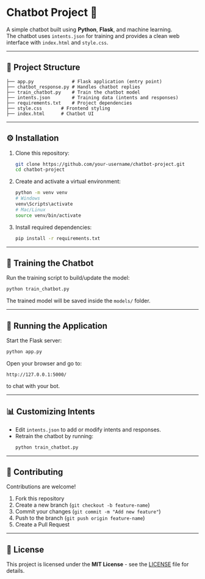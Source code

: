 # Chatbot Project 🤖

A simple chatbot built using **Python**, **Flask**, and machine learning.  
The chatbot uses `intents.json` for training and provides a clean web interface with `index.html` and `style.css`.

---

## 📂 Project Structure

```
├── app.py              # Flask application (entry point)
├── chatbot_response.py # Handles chatbot replies
├── train_chatbot.py    # Train the chatbot model
├── intents.json        # Training data (intents and responses)
├── requirements.txt    # Project dependencies
├── style.css       # Frontend styling
├── index.html      # Chatbot UI

```

---

## ⚙️ Installation

1. Clone this repository:
   ```bash
   git clone https://github.com/your-username/chatbot-project.git
   cd chatbot-project
   ```

2. Create and activate a virtual environment:
   ```bash
   python -m venv venv
   # Windows
   venv\Scripts\activate
   # Mac/Linux
   source venv/bin/activate
   ```

3. Install required dependencies:
   ```bash
   pip install -r requirements.txt
   ```

---

## 🧠 Training the Chatbot

Run the training script to build/update the model:

```bash
python train_chatbot.py
```

The trained model will be saved inside the `models/` folder.

---

## 🚀 Running the Application

Start the Flask server:

```bash
python app.py
```

Open your browser and go to:

```
http://127.0.0.1:5000/
```

to chat with your bot.

---

## 📊 Customizing Intents

- Edit `intents.json` to add or modify intents and responses.
- Retrain the chatbot by running:
  ```bash
  python train_chatbot.py
  ```

---

## 🤝 Contributing

Contributions are welcome!  
1. Fork this repository  
2. Create a new branch (`git checkout -b feature-name`)  
3. Commit your changes (`git commit -m "Add new feature"`)  
4. Push to the branch (`git push origin feature-name`)  
5. Create a Pull Request  

---

## 📜 License

This project is licensed under the **MIT License** - see the [LICENSE](LICENSE) file for details.
